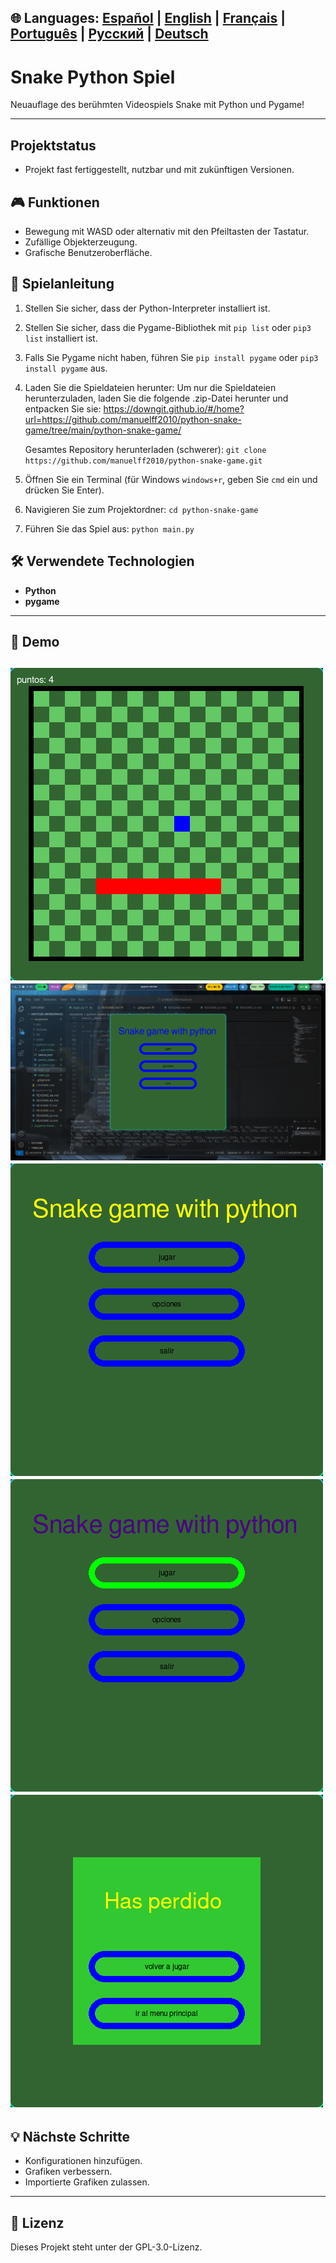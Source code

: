 🌐 **Languages:** [Español](../README.md) | [English](README.en.md) | [Français](README.fr.md) | [Português](README.pt.md) | [Русский](README.ru.md) | [Deutsch](README.de.md)
---
# Snake Python Spiel

Neuauflage des berühmten Videospiels Snake mit Python und Pygame!

---
## Projektstatus
* Projekt fast fertiggestellt, nutzbar und mit zukünftigen Versionen.
## 🎮 Funktionen

* Bewegung mit WASD oder alternativ mit den Pfeiltasten der Tastatur.
* Zufällige Objekterzeugung.
* Grafische Benutzeroberfläche.

## 🚀 Spielanleitung

1. Stellen Sie sicher, dass der Python-Interpreter installiert ist.
2. Stellen Sie sicher, dass die Pygame-Bibliothek mit `pip list` oder `pip3 list` installiert ist.
3. Falls Sie Pygame nicht haben, führen Sie `pip install pygame` oder `pip3 install pygame` aus.
4. Laden Sie die Spieldateien herunter:
   Um nur die Spieldateien herunterzuladen, laden Sie die folgende .zip-Datei herunter und entpacken Sie sie:
   https://downgit.github.io/#/home?url=https://github.com/manuelff2010/python-snake-game/tree/main/python-snake-game/

   Gesamtes Repository herunterladen (schwerer):
   `git clone https://github.com/manuelff2010/python-snake-game.git`
5. Öffnen Sie ein Terminal (für Windows `windows+r`, geben Sie `cmd` ein und drücken Sie Enter).
6. Navigieren Sie zum Projektordner: `cd python-snake-game`
7. Führen Sie das Spiel aus: `python main.py`

## 🛠️ Verwendete Technologien
* **Python**
* **pygame**
---
## 📸 Demo

![Screenshot des Spiels](imagenes/vista_juego.png)
![Screenshot des Spiels](imagenes/vista_escritorio.png)
![Screenshot des Spiels](imagenes/vista_menu_1.png)
![Screenshot des Spiels](imagenes/vista_menu_2.png)
![Screenshot des Spiels](imagenes/vista_menu_perdida.png)
---
## 💡 Nächste Schritte

* Konfigurationen hinzufügen.
* Grafiken verbessern.
* Importierte Grafiken zulassen.
---

## 📄 Lizenz

Dieses Projekt steht unter der GPL-3.0-Lizenz.